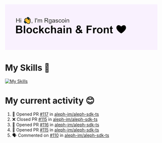 <!--
**Rgascoin/Rgascoin** is a ✨ _special_ ✨ repository because its `README.md` (this file) appears on your GitHub profile.
-->

![image info](./header.png)


# My Skills 🌟

[![My Skills](https://skillicons.dev/icons?i=solidity,nextjs,tailwind,react,nodejs,ts,docker,jest,py,postgres,git,bash,cpp)](https://skillicons.dev)


# My current activity 😊

<!--START_SECTION:activity-->
1. 💪 Opened PR [#117](https://github.com/aleph-im/aleph-sdk-ts/pull/117) in [aleph-im/aleph-sdk-ts](https://github.com/aleph-im/aleph-sdk-ts)
2. ❌ Closed PR [#115](https://github.com/aleph-im/aleph-sdk-ts/pull/115) in [aleph-im/aleph-sdk-ts](https://github.com/aleph-im/aleph-sdk-ts)
3. 💪 Opened PR [#116](https://github.com/aleph-im/aleph-sdk-ts/pull/116) in [aleph-im/aleph-sdk-ts](https://github.com/aleph-im/aleph-sdk-ts)
4. 💪 Opened PR [#115](https://github.com/aleph-im/aleph-sdk-ts/pull/115) in [aleph-im/aleph-sdk-ts](https://github.com/aleph-im/aleph-sdk-ts)
5. 🗣 Commented on [#110](https://github.com/aleph-im/aleph-sdk-ts/issues/110) in [aleph-im/aleph-sdk-ts](https://github.com/aleph-im/aleph-sdk-ts)
<!--END_SECTION:activity-->

